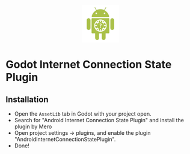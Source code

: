 <div style="text-align: center;">
  <img src="./icon.png"  height="100" alt="Godot-InternetConnectionStatePlugin Icon"/>
</div>

# Godot Internet Connection State Plugin


## Installation

- Open the `AssetLib` tab in Godot with your project open.
- Search for "Android Internet Connection State Plugin" and install the plugin by Mero
- Open project settings -> plugins, and enable the plugin "AndroidInternetConnectionStatePlugin".
- Done!


## 
